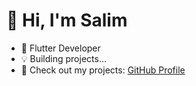 # 👋 Hi, I'm Salim  
- 🚀 Flutter Developer  
- 💡 Building projects...
- 🔗 Check out my projects: [GitHub Profile](https://github.com/zalim-388)

<!---
zalim-388/zalim-388 is a ✨ special ✨ repository because its `README.md` (this file) appears on your GitHub profile.
You can click the Preview link to take a look at your changes.
--->
